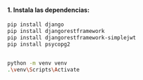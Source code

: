 #### 1. Instala las dependencias:

```bash
pip install django
pip install djangorestframework
pip install djangorestframework-simplejwt
pip install psycopg2


python -m venv venv
.\venv\Scripts\Activate 


```
